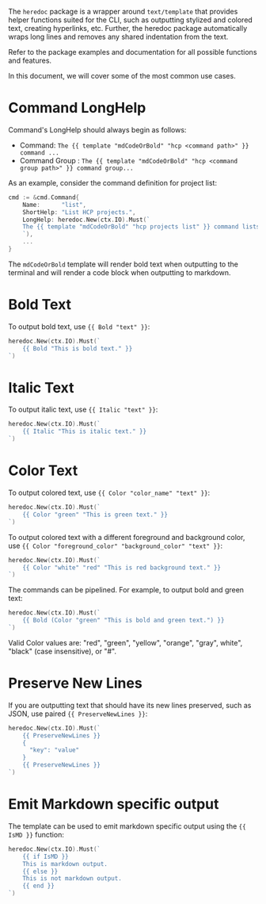 The `heredoc` package is a wrapper around `text/template` that provides helper
functions suited for the CLI, such as outputting stylized and colored text,
creating hyperlinks, etc. Further, the heredoc package automatically wraps long
lines and removes any shared indentation from the text.

Refer to the package examples and documentation for all possible functions and
features.

In this document, we will cover some of the most common use cases.

# Command LongHelp

Command's LongHelp should always begin as follows:
* Command: `The {{ template "mdCodeOrBold" "hcp <command path>" }} command ...`
* Command Group : `The {{ template "mdCodeOrBold" "hcp <command group path>" }} command group...`

As an example, consider the command definition for project list:

```go
cmd := &cmd.Command{
    Name:      "list",
    ShortHelp: "List HCP projects.",
    LongHelp: heredoc.New(ctx.IO).Must(`
    The {{ template "mdCodeOrBold" "hcp projects list" }} command lists HCP projects.
    `),
    ...
}
```

The `mdCodeOrBold` template will render bold text when outputting to the terminal and will
render a code block when outputting to markdown.

# Bold Text

To output bold text, use `{{ Bold "text" }}`:

```go
heredoc.New(ctx.IO).Must(`
    {{ Bold "This is bold text." }}
`)
```

# Italic Text

To output italic text, use `{{ Italic "text" }}`:

```go
heredoc.New(ctx.IO).Must(`
    {{ Italic "This is italic text." }}
`)
```

# Color Text

To output colored text, use `{{ Color "color_name" "text" }}`:

```go
heredoc.New(ctx.IO).Must(`
    {{ Color "green" "This is green text." }}
`)
```

To output colored text with a different foreground and background color,
use `{{ Color "foreground_color" "background_color" "text" }}`:

```go
heredoc.New(ctx.IO).Must(`
    {{ Color "white" "red" "This is red background text." }}
`)
```

The commands can be pipelined. For example, to output bold and green text:

```go
heredoc.New(ctx.IO).Must(`
    {{ Bold (Color "green" "This is bold and green text.") }}
`)
```

Valid Color values are: "red", "green", "yellow", "orange", "gray", white",
"black" (case insensitive), or "#<hex>".

# Preserve New Lines

If you are outputting text that should have its new lines preserved, such as
JSON, use paired `{{ PreserveNewLines }}`:

```go
heredoc.New(ctx.IO).Must(`
    {{ PreserveNewLines }}
    {
      "key": "value"
    }
    {{ PreserveNewLines }}
`)
```

# Emit Markdown specific output

The template can be used to emit markdown specific output using the `{{ IsMD }}`
function:

```go
heredoc.New(ctx.IO).Must(`
    {{ if IsMD }}
    This is markdown output.
    {{ else }}
    This is not markdown output.
    {{ end }}
`)
```
